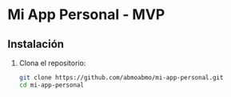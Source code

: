 # Mi App Personal - MVP  

## Instalación  
1. Clona el repositorio:  
   ```bash
   git clone https://github.com/abmoabmo/mi-app-personal.git
   cd mi-app-personal
